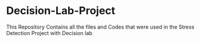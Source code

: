 # Decision-Lab-Project
This Repository Contains all the files and Codes that were used in the Stress Detection Project with Decision lab
